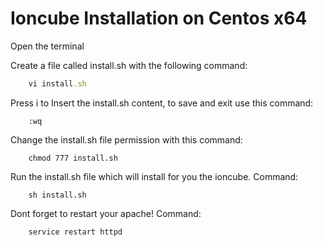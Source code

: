 # Ioncube Installation on Centos x64

Open the terminal

Create a file called install.sh with the following command:

```ruby
    vi install.sh
```

Press i to Insert the install.sh content, to save and exit use this command:

```
    :wq
```

Change the install.sh file permission with this command:

```
    chmod 777 install.sh
```

Run the install.sh file which will install for you the ioncube.
Command:

```
    sh install.sh
```

Dont forget to restart your apache!
Command:

```
    service restart httpd
```